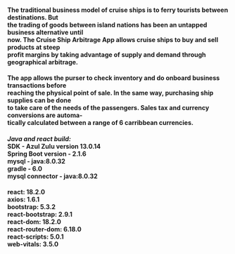 <H4>The traditional business model of cruise ships is to ferry tourists between destinations. But</br>
the trading of goods between island nations has been an untapped business alternative until</br>
now. The Cruise Ship Arbitrage App allows cruise ships to buy and sell products at steep</br>
profit margins by taking advantage of supply and demand through geographical arbitrage.</br></H4>

<H4>The app allows the purser to check inventory and do onboard business transactions before</br>
reaching the physical point of sale. In the same way, purchasing ship supplies can be done</br>
to take care of the needs of the passengers. Sales tax and currency conversions are automa-</br>
tically calculated between a range of 6 carribbean currencies.</br></H4>

<H4>
<i>Java and react build:</i></br>
SDK - Azul Zulu version 13.0.14</br>
Spring Boot version - 2.1.6</br>
mysql - java:8.0.32</br>
gradle - 6.0</br>
mysql connector - java:8.0.32</br></H4>

<H4>
react: 18.2.0</br>
axios: 1.6.1</br>
bootstrap: 5.3.2</br>
react-bootstrap: 2.9.1</br>
react-dom: 18.2.0</br>
react-router-dom: 6.18.0</br>
react-scripts: 5.0.1</br>
web-vitals: 3.5.0</br></H4>



